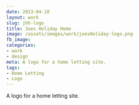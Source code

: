 ```yaml
---
date: 2013-04-10
layout: work
slug: jhh-logo
title: Joes Holiday Home
image: /assets/images/work/joesHoliday-logo.png
fb_image: 
categories:
- work
- design
meta: A logo for a home letting site.
tags: 
- Home Letting
- Logo
---
```


A logo for a home letting site.